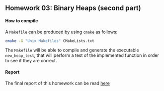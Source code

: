 ## Homework 03: Binary Heaps (second part)


#### How to compile

A `Makefile` can be produced by using `cmake` as follows:

```bash
cmake -G "Unix Makefiles" CMakeLists.txt 
```

The `Makefile` will be able to compile and generate the executable `new_heap_test`, that will perform a test of the implemented function in order to see if they are correct. 

#### Report

The final report of this homework can be read [here](https://github.com/RobertoCorti/Algorithmic-Design/blob/master/homeworks/homework_3/report/report.pdf)